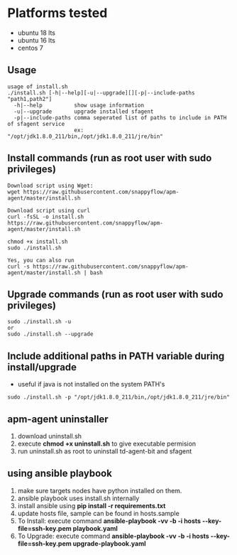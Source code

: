# Platforms tested
- ubuntu 18 lts
- ubuntu 16 lts
- centos 7

## Usage
```
usage of install.sh
./install.sh [-h|--help][-u|--upgrade][][-p|--include-paths "path1,path2"]
  -h|--help          show usage information
  -u|--upgrade       upgrade installed sfagent
  -p|--include-paths comma seperated list of paths to include in PATH of sfagent service
                     ex: "/opt/jdk1.8.0_211/bin,/opt/jdk1.8.0_211/jre/bin"
```
## Install commands (run as root user with sudo privileges)
```
Download script using Wget:
wget https://raw.githubusercontent.com/snappyflow/apm-agent/master/install.sh

Download script using curl
curl -fsSL -o install.sh https://raw.githubusercontent.com/snappyflow/apm-agent/master/install.sh

chmod +x install.sh
sudo ./install.sh

Yes, you can also run
curl -s https://raw.githubusercontent.com/snappyflow/apm-agent/master/install.sh | bash
```

## Upgrade commands (run as root user with sudo privileges)
```
sudo ./install.sh -u
or
sudo ./install.sh --upgrade
```

## Include additional paths in PATH variable during install/upgrade
- useful if java is not installed on the system PATH's
```
sudo ./install.sh -p "/opt/jdk1.8.0_211/bin,/opt/jdk1.8.0_211/jre/bin"
```


## apm-agent uninstaller

1) download uninstall.sh
2) execute **chmod +x uninstall.sh** to give executable permision
3) run uninstall.sh as root to uninstall td-agent-bit and sfagent

## using ansible playbook
1) make sure targets nodes have python installed on them.
2) ansible playbook uses install.sh internally
3) install ansible using **pip install -r requirements.txt**
4) update hosts file, sample can be found in hosts.sample
5) To Install: execute command **ansible-playbook -vv -b -i hosts --key-file=ssh-key.pem playbook.yaml**
6) To Upgrade: execute command **ansible-playbook -vv -b -i hosts --key-file=ssh-key.pem upgrade-playbook.yaml**
